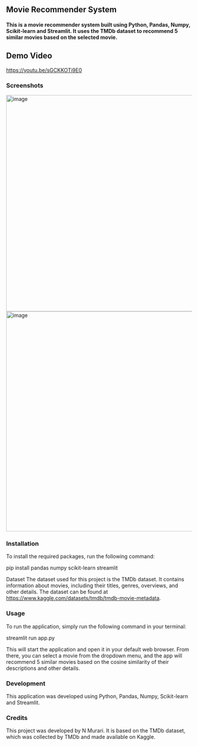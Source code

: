 ## Movie Recommender System
#### This is a movie recommender system built using Python, Pandas, Numpy, Scikit-learn and Streamlit. It uses the TMDb dataset to recommend 5 similar movies based on the selected movie.


## Demo Video
https://youtu.be/sGCKKOTi9E0

### Screenshots
<img width="586" alt="image" src="https://user-images.githubusercontent.com/70143030/208256984-814f9a86-5f02-4391-9bfe-1baf87af888a.png">
<img width="596" alt="image" src="https://user-images.githubusercontent.com/70143030/208257025-1edb6911-0d37-427a-bef0-2c14d5bc7d70.png">



### Installation
To install the required packages, run the following command:

pip install pandas numpy scikit-learn streamlit

Dataset
The dataset used for this project is the TMDb dataset. It contains information about movies, including their titles, genres, overviews, and other details. The dataset can be found at https://www.kaggle.com/datasets/tmdb/tmdb-movie-metadata.

### Usage
To run the application, simply run the following command in your terminal:

streamlit run app.py

This will start the application and open it in your default web browser. From there, you can select a movie from the dropdown menu, and the app will recommend 5 similar movies based on the cosine similarity of their descriptions and other details.

### Development
This application was developed using Python, Pandas, Numpy, Scikit-learn and Streamlit. 

### Credits
This project was developed by N Murari. It is based on the TMDb dataset, which was collected by TMDb and made available on Kaggle.
